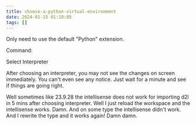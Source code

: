 ```yaml
---
title: choose-a-python-virtual-environment
date: 2024-01-15 01:10:05
tags: []
---
```

Only need to use the default "Python" extension.

Command:

Select Interpreter

After choosing an interpreter, you may not see the changes on screen immediately. You can't even see any notice. Just wait for a minute and see if things are going right.

Well sometimes like 23.9.28 the intellisense does not work for importing d2l in 5 mins after choosing interpreter. Well I just reload the workspace and the intellisense works. Damn. And on some type the intellisense didn't work. And I rewrite the type and it works again! Damn damn. 



